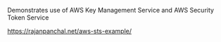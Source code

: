 Demonstrates use of AWS Key Management Service and AWS Security Token Service

https://rajanpanchal.net/aws-sts-example/
